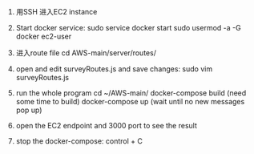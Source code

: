 1. 用SSH 进入EC2 instance
2. Start docker service:
sudo service docker start
sudo usermod -a -G docker ec2-user

3. 进入route file
cd AWS-main/server/routes/

4. open and edit surveyRoutes.js and save changes:
sudo vim surveyRoutes.js

5. run the whole program
cd ~/AWS-main/
docker-compose build (need some time to build)
docker-compose up (wait until no new messages pop up)

6. open the EC2 endpoint and 3000 port to see the result

7. stop the docker-compose:
control + C




